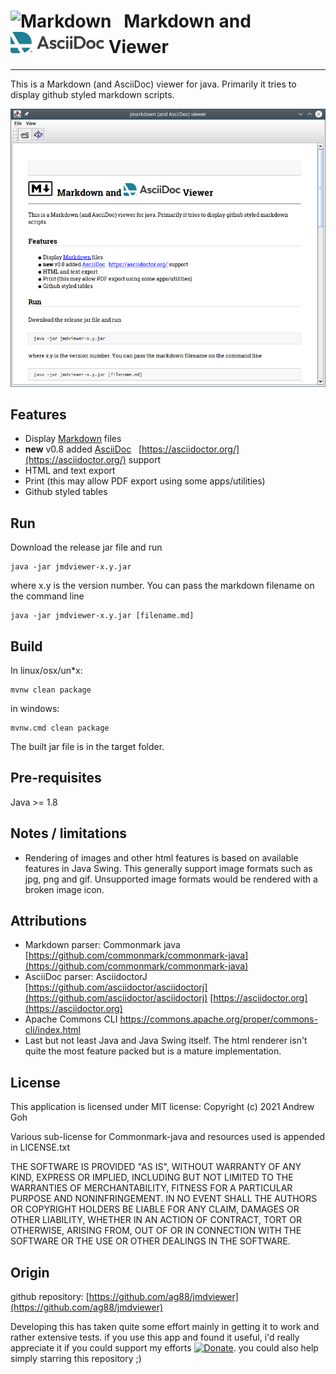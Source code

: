 # ![Markdown](web/markdown.png "Markdown") &nbsp; Markdown and ![AsciiDoc](web/AsciiDoc-color.png "AsciiDoc") Viewer
---

This is a Markdown (and AsciiDoc) viewer for java. Primarily it tries to display github styled markdown scripts.

![example](web/screen.png "example")

## Features

- Display [Markdown](https://www.markdownguide.org/) files
- **new** v0.8 added [AsciiDoc](https://asciidoc.org/) &nbsp; [https://asciidoctor.org/](https://asciidoctor.org/) support
- HTML and text export
- Print (this may allow PDF export using some apps/utilities)
- Github styled tables

## Run

Download the release jar file and run
```
java -jar jmdviewer-x.y.jar
```
where x.y is the version number. You can pass the markdown filename on the command line
```
java -jar jmdviewer-x.y.jar [filename.md]
```
## Build

In linux/osx/un*x:
```
mvnw clean package
```
in windows:
```
mvnw.cmd clean package
```
The built jar file is in the target folder.

## Pre-requisites

Java >= 1.8

## Notes / limitations

- Rendering of images and other html features is based on available features in Java
Swing. This generally support image formats such as jpg, png and gif. Unsupported image formats would be rendered with a broken image icon.

## Attributions
 
- Markdown parser: Commonmark java  
[https://github.com/commonmark/commonmark-java](https://github.com/commonmark/commonmark-java)
- AsciiDoc parser: AsciidoctorJ
[https://github.com/asciidoctor/asciidoctorj](https://github.com/asciidoctor/asciidoctorj)
[https://asciidoctor.org](https://asciidoctor.org)
- Apache Commons CLI
<https://commons.apache.org/proper/commons-cli/index.html>
- Last but not least Java and Java Swing itself. The html renderer isn't quite the most feature packed but is a mature implementation.

## License

This application is licensed under MIT license:
Copyright (c) 2021 Andrew Goh

Various sub-license for Commonmark-java and resources used is 
appended in LICENSE.txt

THE SOFTWARE IS PROVIDED "AS IS", WITHOUT WARRANTY OF ANY KIND, 
EXPRESS OR IMPLIED, INCLUDING BUT NOT LIMITED TO THE WARRANTIES OF
MERCHANTABILITY, FITNESS FOR A PARTICULAR PURPOSE AND NONINFRINGEMENT. 
IN NO EVENT SHALL THE AUTHORS OR COPYRIGHT HOLDERS BE LIABLE FOR ANY 
CLAIM, DAMAGES OR OTHER LIABILITY, WHETHER IN AN ACTION OF CONTRACT,
TORT OR OTHERWISE, ARISING FROM, OUT OF OR IN CONNECTION WITH THE SOFTWARE
OR THE USE OR OTHER DEALINGS IN THE SOFTWARE.

## Origin

github repository: 
[https://github.com/ag88/jmdviewer](https://github.com/ag88/jmdviewer)

Developing this has taken quite some effort mainly in getting it to work and rather extensive tests. if you use this app and found it useful, i'd really appreciate it if you could support my efforts [![Donate](web/donorbox.png)](https://donorbox.org/jmdviewer).
you could also help simply starring this repository ;)